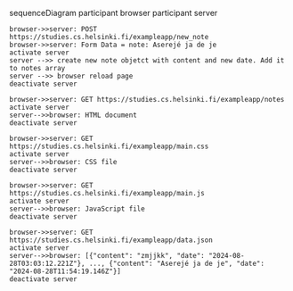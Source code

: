 sequenceDiagram
    participant browser
    participant server

    browser->>server: POST https://studies.cs.helsinki.fi/exampleapp/new_note
    browser->>server: Form Data = note: Aserejé ja de je 
    activate server
    server -->> create new note objetct with content and new date. Add it to notes array
    server -->> browser reload page
    deactivate server

    browser->>server: GET https://studies.cs.helsinki.fi/exampleapp/notes
    activate server
    server-->>browser: HTML document
    deactivate server

    browser->>server: GET https://studies.cs.helsinki.fi/exampleapp/main.css
    activate server
    server-->>browser: CSS file
    deactivate server

    browser->>server: GET https://studies.cs.helsinki.fi/exampleapp/main.js
    activate server
    server-->>browser: JavaScript file
    deactivate server

    browser->>server: GET https://studies.cs.helsinki.fi/exampleapp/data.json
    activate server
    server-->>browser: [{"content": "zmjjkk", "date": "2024-08-28T03:03:12.221Z"}, ..., {"content": "Aserejé ja de je", "date": "2024-08-28T11:54:19.146Z"}]
    deactivate server